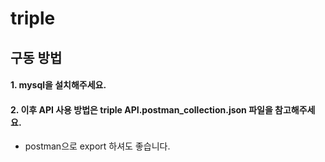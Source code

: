 # triple

## 구동 방법
#### 1. mysql을 설치해주세요.
#### 2. 이후 API 사용 방법은 triple API.postman_collection.json 파일을 참고해주세요.
- postman으로 export 하셔도 좋습니다.
